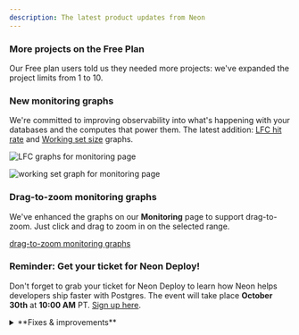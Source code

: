 ```yaml
---
description: The latest product updates from Neon
---
```


### More projects on the Free Plan

Our Free plan users told us they needed more projects: we've expanded the project limits from 1 to 10.

### New monitoring graphs

We're committed to improving observability into what's happening with your databases and the computes that power them. The latest addition: [LFC hit rate](/docs/introduction/monitoring-page#local-file-cache-hit-rate) and [Working set size](/docs/introduction/monitoring-page#working-set-size) graphs.

<div style={{ display: 'flex' }}>
  <div style={{ flex: 1, paddingRight: '20px' }}>

![LFC graphs for monitoring page](/docs/introduction/working_set_size.png)

  </div>
  <div style={{ flex: 1 }}>

![working set graph for monitoring page](/docs/introductionlocal_file_cache_hit_rate)

  </div>
</div>

### Drag-to-zoom monitoring graphs

We've enhanced the graphs on our **Monitoring** page to support drag-to-zoom. Just click and drag to zoom in on the selected range.

[drag-to-zoom monitoring graphs](/docs/relnotes/drag-to-zoom.png)

### Reminder: Get your ticket for Neon Deploy!

Don't forget to grab your ticket for Neon Deploy to learn how Neon helps developers ship faster with Postgres. The event will take place **October 30th** at **10:00 AM** PT. [Sign up here](https://neon.tech/deploy).

<details>
<summary>**Fixes & improvements**</summary>

- The [Delete Project](https://api-docs.neon.tech/reference/deleteproject) API now returns a 404 Not Found response instead of a 200 OK response if the project has already been deleted. This is a potentially breaking change for applications that expect a 200 OK response for all delete operations, regardless of whether a project was actually deleted.
- We've released a new version of the Neon CLI, with the followign updates:
  - Removed the deprecated `set-primary` branch command
  - Removed the deprecated `--allow-list` and `--ip-primary-only` flags from the `project update` command
  - Removed the deprecated `--primary-only` flag from the `ip-allow` command
  - Added empty state messages for the `project list` command
- We updated the **Create support ticket** modal in the Neon Console to include a drop-down menu for selecting a personal account or organization.
- Fixed a lag issue with the **Create support ticket** modal.
- Enabled selecting a shared project in the **Create support ticket** modal account selector.
- Fixed an issue that prevented deleting a branch with a ephemeral compute endpoint that was created for performing a schema diff.
- Fixed an issue with the GitHub integration that prevented information in the integration drawer from being updated after performing an action in the drawer.
- Fixed an issue in the GitHub integration that permitted connecting to the same GitHub repository from different Neon projects, which would overwrite previously configured variables.
- When a collaborator is added as a member of an organization, that user is now removed as a collaborator from projects in the organization. Otherwise, the user would be both a collaborator and a member, which is redundant.
- To help resolve support cases faster, the consent option in the **Create support ticket** modal to allow Neon Support staff to connect to your database is now selected by default. You can leave this option selected or deselect it when opening a support ticket.

</details>
